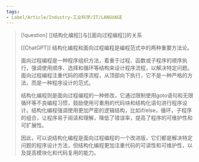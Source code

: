 ```yaml
---
tags:
- Label/Article/Industry-工业科学/IT/LANGUAGE
---
```


> [!question]
> [[结构化编程]]与[[面向过程编程]]的关系
> 
> [[ChatGPT]]
> 结构化编程和面向过程编程是编程范式中的两种重要方法论。
> 
> 面向过程编程是一种程序组织方法，着重于过程、函数或子程序的顺序执行，强调使用顺序、选择和循环等结构来设计程序流程，以解决特定问题。面向过程编程注重代码的顺序流程，从顶部向下执行，它不是一种严格的方法，而是一种程序设计的范式。
> 
> 结构化编程则是面向过程编程的一种修改，它通过限制使用goto语句和无限循环等不良编程习惯，鼓励使用可重用的代码块和结构化语句进行程序设计。结构化编程强调使用更加严密的逻辑结构，比如if/else，循环，子程序的组合，让程序易于阅读和理解，降低了错误率，提高了程序的可维护性和可扩展性。
> 
> 因此，可以说结构化编程是面向过程编程的一个改进版，它们都是解决特定问题的程序设计方法，但结构化编程更加注重代码的可读性和可维护性，以及提高模块化和代码复用的能力。
